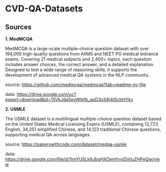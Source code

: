 # CVD-QA-Datasets

## Sources

**1. MedMCQA**

MedMCQA is a large-scale multiple-choice question dataset with over 194,000 high-quality questions from AIIMS and NEET PG medical entrance exams. Covering 21 medical subjects and 2,400+ topics, each question includes answer choices, the correct answer, and a detailed explanation. Designed to test a wide range of reasoning skills, it supports the development of advanced medical QA systems in the NLP community.

source: https://github.com/medmcqa/medmcqa?tab=readme-ov-file

data: https://drive.google.com/uc?export=download&id=15VkJdq5eyWIkfb_aoD3oS8i4tScbHYky

**2. USMLE**

The USMLE dataset is a multilingual multiple-choice question dataset based on the United States Medical Licensing Exams (USMLE), containing 12,723 English, 34,251 simplified Chinese, and 14,123 traditional Chinese questions, supporting medical QA across languages.

source: https://paperswithcode.com/dataset/medqa-usmle

data: https://drive.google.com/file/d/1ImYUSLk9JbgHXOemfvyiDiirluZHPeQw/view
